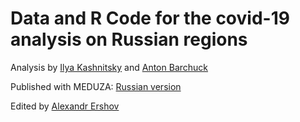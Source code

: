 # Data and R Code for the covid-19 analysis on Russian regions

Analysis by [Ilya Kashnitsky][ik] and [Anton Barchuck][ab]

Published with MEDUZA: [Russian version][ru]

Edited by [Alexandr Ershov][ae]

[ik]: https://twitter.com/ikashnitsky
[ab]: https://twitter.com/AntonBarchuk
[ae]: https://twitter.com/anershov

[ru]: https://meduza.io/feature/2020/03/30/epidemiyu-koronavirusa-zhdut-v-bolshih-gorodah-no-osnovnoy-udar-mozhet-priytis-na-stareyuschie-regiony